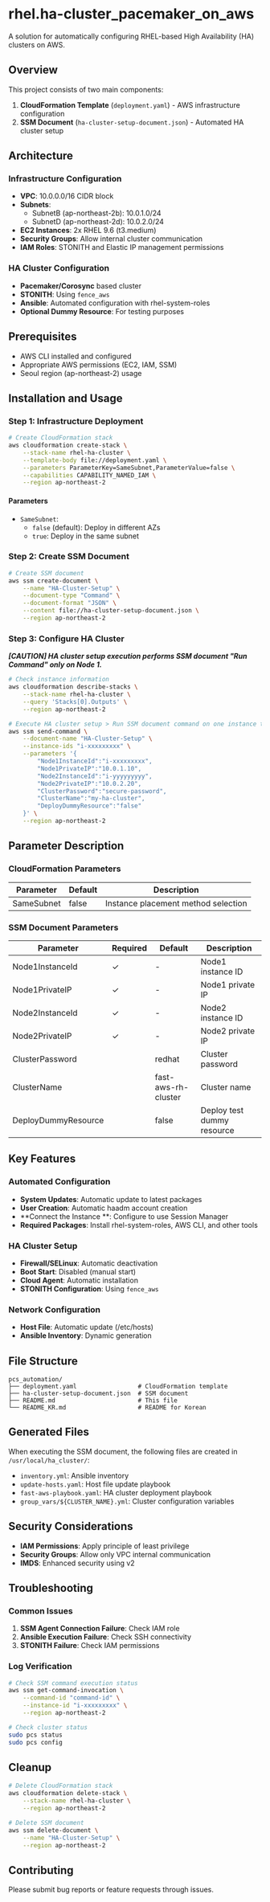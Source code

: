 # rhel.ha-cluster_pacemaker_on_aws

A solution for automatically configuring RHEL-based High Availability (HA) clusters on AWS.

## Overview

This project consists of two main components:
1. **CloudFormation Template** (`deployment.yaml`) - AWS infrastructure configuration
2. **SSM Document** (`ha-cluster-setup-document.json`) - Automated HA cluster setup

## Architecture

### Infrastructure Configuration
- **VPC**: 10.0.0.0/16 CIDR block
- **Subnets**: 
  - SubnetB (ap-northeast-2b): 10.0.1.0/24
  - SubnetD (ap-northeast-2d): 10.0.2.0/24
- **EC2 Instances**: 2x RHEL 9.6 (t3.medium)
- **Security Groups**: Allow internal cluster communication
- **IAM Roles**: STONITH and Elastic IP management permissions

### HA Cluster Configuration
- **Pacemaker/Corosync** based cluster
- **STONITH**: Using `fence_aws`
- **Ansible**: Automated configuration with rhel-system-roles
- **Optional Dummy Resource**: For testing purposes

## Prerequisites

- AWS CLI installed and configured
- Appropriate AWS permissions (EC2, IAM, SSM)
- Seoul region (ap-northeast-2) usage

## Installation and Usage

### Step 1: Infrastructure Deployment

```bash
# Create CloudFormation stack
aws cloudformation create-stack \
    --stack-name rhel-ha-cluster \
    --template-body file://deployment.yaml \
    --parameters ParameterKey=SameSubnet,ParameterValue=false \
    --capabilities CAPABILITY_NAMED_IAM \
    --region ap-northeast-2
```

#### Parameters
- `SameSubnet`: 
  - `false` (default): Deploy in different AZs
  - `true`: Deploy in the same subnet

### Step 2: Create SSM Document

```bash
# Create SSM document
aws ssm create-document \
    --name "HA-Cluster-Setup" \
    --document-type "Command" \
    --document-format "JSON" \
    --content file://ha-cluster-setup-document.json \
    --region ap-northeast-2
```

### Step 3: Configure HA Cluster

***[CAUTION] HA cluster setup execution performs SSM document "Run Command" only on Node 1.***   
   
```bash
# Check instance information
aws cloudformation describe-stacks \
    --stack-name rhel-ha-cluster \
    --query 'Stacks[0].Outputs' \
    --region ap-northeast-2

# Execute HA cluster setup > Run SSM document command on one instance to be used as Node 1
aws ssm send-command \
    --document-name "HA-Cluster-Setup" \
    --instance-ids "i-xxxxxxxxx" \
    --parameters '{
        "Node1InstanceId":"i-xxxxxxxxx",
        "Node1PrivateIP":"10.0.1.10",
        "Node2InstanceId":"i-yyyyyyyyy",
        "Node2PrivateIP":"10.0.2.20",
        "ClusterPassword":"secure-password",
        "ClusterName":"my-ha-cluster",
        "DeployDummyResource":"false"
    }' \
    --region ap-northeast-2
```

## Parameter Description

### CloudFormation Parameters
| Parameter | Default | Description |
|-----------|---------|-------------|
| SameSubnet | false | Instance placement method selection |

### SSM Document Parameters
| Parameter | Required | Default | Description |
|-----------|----------|---------|-------------|
| Node1InstanceId | ✓ | - | Node1 instance ID |
| Node1PrivateIP | ✓ | - | Node1 private IP |
| Node2InstanceId | ✓ | - | Node2 instance ID |
| Node2PrivateIP | ✓ | - | Node2 private IP |
| ClusterPassword | | redhat | Cluster password |
| ClusterName | | fast-aws-rh-cluster | Cluster name |
| DeployDummyResource | | false | Deploy test dummy resource |

## Key Features

### Automated Configuration
- **System Updates**: Automatic update to latest packages
- **User Creation**: Automatic haadm account creation
- **Connect the Instance **: Configure to use Session Manager
- **Required Packages**: Install rhel-system-roles, AWS CLI, and other tools

### HA Cluster Setup
- **Firewall/SELinux**: Automatic deactivation
- **Boot Start**: Disabled (manual start)
- **Cloud Agent**: Automatic installation
- **STONITH Configuration**: Using `fence_aws`

### Network Configuration
- **Host File**: Automatic update (/etc/hosts)
- **Ansible Inventory**: Dynamic generation

## File Structure

```
pcs_automation/
├── deployment.yaml                 # CloudFormation template
├── ha-cluster-setup-document.json  # SSM document
├── README.md                       # This file
└── README_KR.md                    # README for Korean
```

## Generated Files

When executing the SSM document, the following files are created in `/usr/local/ha_cluster/`:

- `inventory.yml`: Ansible inventory
- `update-hosts.yaml`: Host file update playbook
- `fast-aws-playbook.yaml`: HA cluster deployment playbook
- `group_vars/${CLUSTER_NAME}.yml`: Cluster configuration variables

## Security Considerations

- **IAM Permissions**: Apply principle of least privilege
- **Security Groups**: Allow only VPC internal communication
- **IMDS**: Enhanced security using v2

## Troubleshooting

### Common Issues
1. **SSM Agent Connection Failure**: Check IAM role
2. **Ansible Execution Failure**: Check SSH connectivity
3. **STONITH Failure**: Check IAM permissions

### Log Verification
```bash
# Check SSM command execution status
aws ssm get-command-invocation \
    --command-id "command-id" \
    --instance-id "i-xxxxxxxxx" \
    --region ap-northeast-2

# Check cluster status
sudo pcs status
sudo pcs config
```

## Cleanup

```bash
# Delete CloudFormation stack
aws cloudformation delete-stack \
    --stack-name rhel-ha-cluster \
    --region ap-northeast-2

# Delete SSM document
aws ssm delete-document \
    --name "HA-Cluster-Setup" \
    --region ap-northeast-2
```

## Contributing

Please submit bug reports or feature requests through issues.